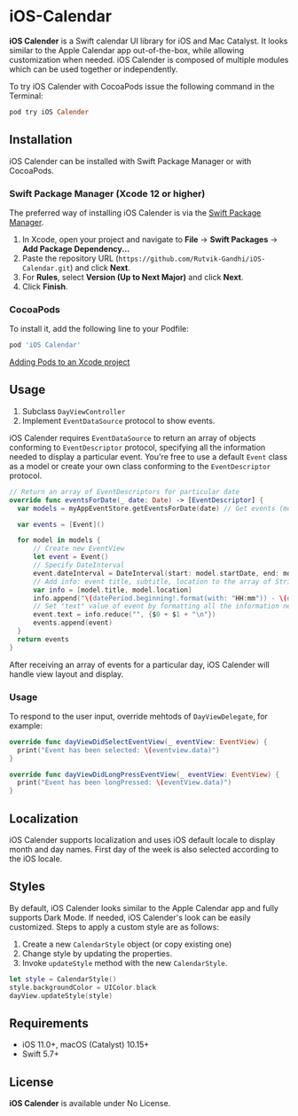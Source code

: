# iOS-Calendar

**iOS Calender** is a Swift calendar UI library for iOS and Mac Catalyst. It looks similar to the Apple Calendar app out-of-the-box, while allowing customization when needed. iOS Calender is composed of multiple modules which can be used together or independently.

To try iOS Calender with CocoaPods issue the following command in the Terminal:
```ruby
pod try iOS Calender
```

## Installation
iOS Calender can be installed with Swift Package Manager or with CocoaPods.
### Swift Package Manager (Xcode 12 or higher)

The preferred way of installing iOS Calender is via the [Swift Package Manager](https://swift.org/package-manager/).

1. In Xcode, open your project and navigate to **File** → **Swift Packages** → **Add Package Dependency...**
2. Paste the repository URL (`https://github.com/Rutvik-Gandhi/iOS-Calendar.git`) and click **Next**.
3. For **Rules**, select **Version (Up to Next Major)** and click **Next**.
4. Click **Finish**.

### CocoaPods

To install it, add the following line to your Podfile:

```ruby
pod 'iOS Calendar'
```
[Adding Pods to an Xcode project](https://guides.cocoapods.org/using/using-cocoapods.html)

## Usage
1. Subclass `DayViewController`
2. Implement `EventDataSource` protocol to show events.

iOS Calender requires `EventDataSource` to return an array of objects conforming to `EventDescriptor` protocol, specifying all the information needed to display a particular event. You're free to use a default `Event` class as a model or create your own class conforming to the `EventDescriptor` protocol.

```swift
// Return an array of EventDescriptors for particular date
override func eventsForDate(_ date: Date) -> [EventDescriptor] {
  var models = myAppEventStore.getEventsForDate(date) // Get events (models) from the storage / API

  var events = [Event]()

  for model in models {
      // Create new EventView
      let event = Event()
      // Specify DateInterval
      event.dateInterval = DateInterval(start: model.startDate, end: model.endDate)
      // Add info: event title, subtitle, location to the array of Strings
      var info = [model.title, model.location]
      info.append("\(datePeriod.beginning!.format(with: "HH:mm")) - \(datePeriod.end!.format(with: "HH:mm"))")
      // Set "text" value of event by formatting all the information needed for display
      event.text = info.reduce("", {$0 + $1 + "\n"})
      events.append(event)
  }
  return events
}
```
After receiving an array of events for a particular day, iOS Calender will handle view layout and display.

### Usage
To respond to the user input, override mehtods of `DayViewDelegate`, for example:

```swift
override func dayViewDidSelectEventView(_ eventView: EventView) {
  print("Event has been selected: \(eventview.data)")
}

override func dayViewDidLongPressEventView(_ eventView: EventView) {
  print("Event has been longPressed: \(eventView.data)")
}
```

## Localization
iOS Calender supports localization and uses iOS default locale to display month and day names. First day of the week is also selected according to the iOS locale.

## Styles
By default, iOS Calender looks similar to the Apple Calendar app and fully supports Dark Mode. If needed, iOS Calender's look can be easily customized. Steps to apply a custom style are as follows:

1. Create a new `CalendarStyle` object (or copy existing one)
2. Change style by updating the properties.
3. Invoke `updateStyle` method with the new `CalendarStyle`.


```Swift
let style = CalendarStyle()
style.backgroundColor = UIColor.black
dayView.updateStyle(style)
```

## Requirements

- iOS 11.0+, macOS (Catalyst) 10.15+
- Swift 5.7+

## License

**iOS Calender** is available under No License.
